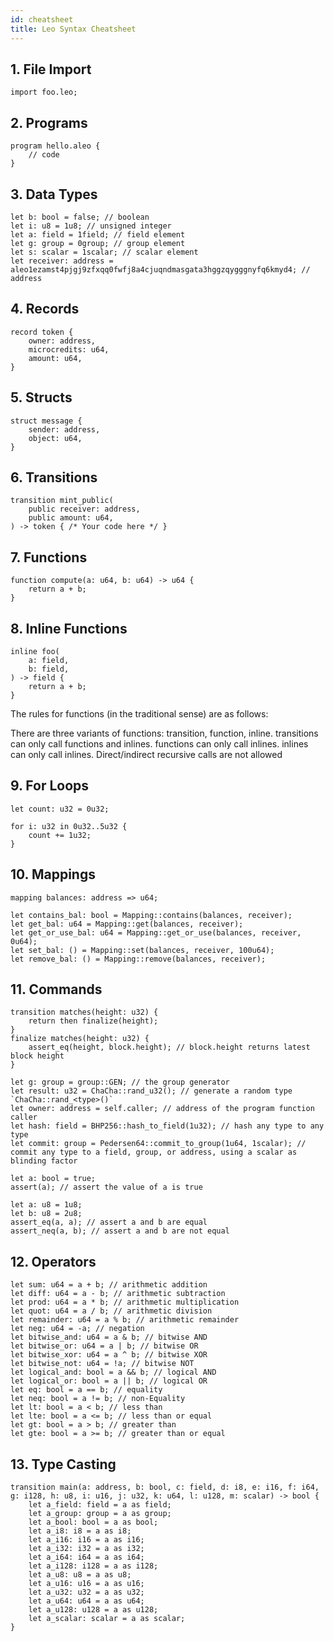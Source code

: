 ```yaml
---
id: cheatsheet
title: Leo Syntax Cheatsheet
---
```


## 1. File Import
```leo
import foo.leo;
```

## 2. Programs
```leo
program hello.aleo {
    // code
}
```

## 3. Data Types
```leo
let b: bool = false; // boolean
let i: u8 = 1u8; // unsigned integer
let a: field = 1field; // field element
let g: group = 0group; // group element
let s: scalar = 1scalar; // scalar element
let receiver: address = aleo1ezamst4pjgj9zfxqq0fwfj8a4cjuqndmasgata3hggzqygggnyfq6kmyd4; // address
```

## 4. Records
```leo
record token {
    owner: address,
    microcredits: u64,
    amount: u64,
}
```

## 5. Structs
```leo
struct message {
    sender: address,
    object: u64,
}
```

## 6. Transitions
```leo
transition mint_public(
    public receiver: address,
    public amount: u64,
) -> token { /* Your code here */ }
```

## 7. Functions
```leo
function compute(a: u64, b: u64) -> u64 {
    return a + b;
}
```

## 8. Inline Functions
```leo
inline foo(
    a: field,
    b: field,
) -> field {
    return a + b;
}
```

The rules for functions (in the traditional sense) are as follows:

There are three variants of functions: transition, function, inline.
transitions can only call functions and inlines.
functions can only call inlines.
inlines can only call inlines.
Direct/indirect recursive calls are not allowed


## 9. For Loops
```leo
let count: u32 = 0u32;

for i: u32 in 0u32..5u32 {
    count += 1u32;
}
```

## 10. Mappings
```leo
mapping balances: address => u64;

let contains_bal: bool = Mapping::contains(balances, receiver);
let get_bal: u64 = Mapping::get(balances, receiver);
let get_or_use_bal: u64 = Mapping::get_or_use(balances, receiver, 0u64);
let set_bal: () = Mapping::set(balances, receiver, 100u64);
let remove_bal: () = Mapping::remove(balances, receiver);
```

## 11. Commands
```leo
transition matches(height: u32) { 
    return then finalize(height); 
}
finalize matches(height: u32) {
    assert_eq(height, block.height); // block.height returns latest block height
}

let g: group = group::GEN; // the group generator
let result: u32 = ChaCha::rand_u32(); // generate a random type `ChaCha::rand_<type>()`
let owner: address = self.caller; // address of the program function caller
let hash: field = BHP256::hash_to_field(1u32); // hash any type to any type
let commit: group = Pedersen64::commit_to_group(1u64, 1scalar); // commit any type to a field, group, or address, using a scalar as blinding factor

let a: bool = true;
assert(a); // assert the value of a is true

let a: u8 = 1u8;
let b: u8 = 2u8;
assert_eq(a, a); // assert a and b are equal
assert_neq(a, b); // assert a and b are not equal
```


## 12. Operators
```leo
let sum: u64 = a + b; // arithmetic addition
let diff: u64 = a - b; // arithmetic subtraction
let prod: u64 = a * b; // arithmetic multiplication
let quot: u64 = a / b; // arithmetic division
let remainder: u64 = a % b; // arithmetic remainder
let neg: u64 = -a; // negation
let bitwise_and: u64 = a & b; // bitwise AND
let bitwise_or: u64 = a | b; // bitwise OR
let bitwise_xor: u64 = a ^ b; // bitwise XOR
let bitwise_not: u64 = !a; // bitwise NOT
let logical_and: bool = a && b; // logical AND
let logical_or: bool = a || b; // logical OR
let eq: bool = a == b; // equality
let neq: bool = a != b; // non-Equality
let lt: bool = a < b; // less than
let lte: bool = a <= b; // less than or equal
let gt: bool = a > b; // greater than
let gte: bool = a >= b; // greater than or equal
```

## 13. Type Casting
```leo
transition main(a: address, b: bool, c: field, d: i8, e: i16, f: i64, g: i128, h: u8, i: u16, j: u32, k: u64, l: u128, m: scalar) -> bool {
    let a_field: field = a as field;
    let a_group: group = a as group;
    let a_bool: bool = a as bool;
    let a_i8: i8 = a as i8;
    let a_i16: i16 = a as i16;
    let a_i32: i32 = a as i32;
    let a_i64: i64 = a as i64;
    let a_i128: i128 = a as i128;
    let a_u8: u8 = a as u8;
    let a_u16: u16 = a as u16;
    let a_u32: u32 = a as u32;
    let a_u64: u64 = a as u64;
    let a_u128: u128 = a as u128;
    let a_scalar: scalar = a as scalar;
}
```
